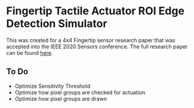 # Fingertip Tactile Actuator ROI Edge Detection Simulator
 This was created for a 4x4 Fingertip sensor research paper that was accepted into the IEEE 2020 Sensors conference. The full research paper can be found [here](https://hira.hope.ac.uk/id/eprint/3151/).

 ## To Do
 * Optimize Sensitivity Threshold
 * Optimize how pixel groups are checked for actuation
 * Optimize how pixel groups are drawn
